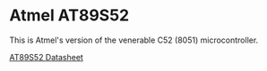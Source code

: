 # Atmel AT89S52

This is Atmel's version of the venerable C52 (8051) microcontroller.

<a href="bitbucket/at89.pdf">AT89S52 Datasheet</a>
